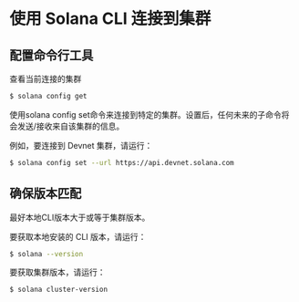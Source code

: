 # 使用 Solana CLI 连接到集群

## 配置命令行工具

查看当前连接的集群

```sh
$ solana config get
```

使用solana config set命令来连接到特定的集群。设置后，任何未来的子命令将会发送/接收来自该集群的信息。

例如，要连接到 Devnet 集群，请运行：

```sh
$ solana config set --url https://api.devnet.solana.com
```

## 确保版本匹配

最好本地CLI版本大于或等于集群版本。

要获取本地安装的 CLI 版本，请运行：

```sh
$ solana --version
```

要获取集群版本，请运行：

```sh
$ solana cluster-version
```

